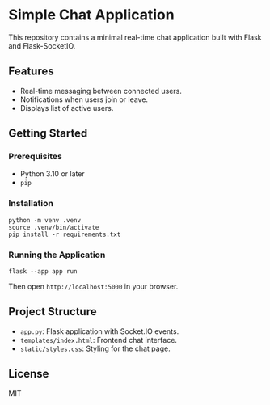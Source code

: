 # Simple Chat Application

This repository contains a minimal real-time chat application built with Flask and Flask-SocketIO.

## Features
- Real-time messaging between connected users.
- Notifications when users join or leave.
- Displays list of active users.

## Getting Started

### Prerequisites
- Python 3.10 or later
- `pip`

### Installation
```
python -m venv .venv
source .venv/bin/activate
pip install -r requirements.txt
```

### Running the Application
```
flask --app app run
```
Then open `http://localhost:5000` in your browser.

## Project Structure
- `app.py`: Flask application with Socket.IO events.
- `templates/index.html`: Frontend chat interface.
- `static/styles.css`: Styling for the chat page.

## License
MIT
